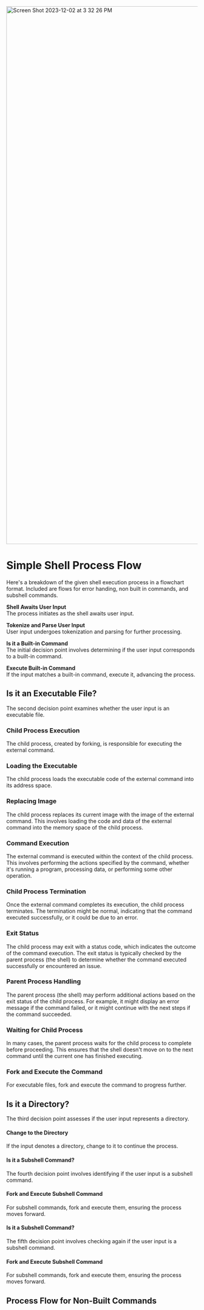 <img width="1417" alt="Screen Shot 2023-12-02 at 3 32 26 PM" src="https://github.com/manningstinson/holbertonschool-simple_shell/assets/104523090/376d3a32-bbf8-479d-948e-017701f6a812">

# Simple Shell Process Flow
Here's a breakdown of the given shell execution process in a flowchart format. Included are flows for error handing, non built in commands, and subshell commands.  

**Shell Awaits User Input** <br>
The process initiates as the shell awaits user input.

**Tokenize and Parse User Input** <br>
User input undergoes tokenization and parsing for further processing.

**Is it a Built-in Command** <br>
The initial decision point involves determining if the user input corresponds to a built-in command.

**Execute Built-in Command** <br>
If the input matches a built-in command, execute it, advancing the process.

## Is it an Executable File?
The second decision point examines whether the user input is an executable file.

### Child Process Execution
The child process, created by forking, is responsible for executing the external command.

### Loading the Executable
The child process loads the executable code of the external command into its address space.

### Replacing Image
The child process replaces its current image with the image of the external command. This involves loading the code and data of the external command into the memory space of the child process.

### Command Execution
The external command is executed within the context of the child process. This involves performing the actions specified by the command, whether it's running a program, processing data, or performing some other operation.

### Child Process Termination
Once the external command completes its execution, the child process terminates. The termination might be normal, indicating that the command executed successfully, or it could be due to an error.

### Exit Status
The child process may exit with a status code, which indicates the outcome of the command execution. The exit status is typically checked by the parent process (the shell) to determine whether the command executed successfully or encountered an issue.

### Parent Process Handling
The parent process (the shell) may perform additional actions based on the exit status of the child process. For example, it might display an error message if the command failed, or it might continue with the next steps if the command succeeded.

### Waiting for Child Process
In many cases, the parent process waits for the child process to complete before proceeding. This ensures that the shell doesn't move on to the next command until the current one has finished executing.

### Fork and Execute the Command
For executable files, fork and execute the command to progress further.

## Is it a Directory?
The third decision point assesses if the user input represents a directory.

#### Change to the Directory
If the input denotes a directory, change to it to continue the process.

#### Is it a Subshell Command?
The fourth decision point involves identifying if the user input is a subshell command.

#### Fork and Execute Subshell Command
For subshell commands, fork and execute them, ensuring the process moves forward.

#### Is it a Subshell Command?
The fifth decision point involves checking again if the user input is a subshell command.

#### Fork and Execute Subshell Command
For subshell commands, fork and execute them, ensuring the process moves forward.

## Process Flow for Non-Built Commands

